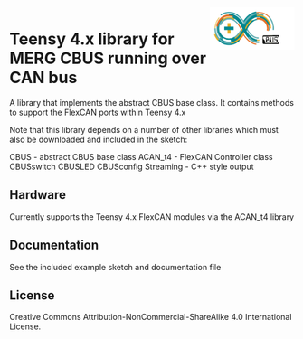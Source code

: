 <img align="right" src="arduino_cbus_logo.png"  width="150" height="75">

# Teensy 4.x library for MERG CBUS running over CAN bus

A library that implements the abstract CBUS base class. It contains methods to support the FlexCAN ports within Teensy 4.x 

Note that this library depends on a number of other libraries which must also be downloaded and included in the sketch:

CBUS 			- abstract CBUS base class
ACAN_t4		    - FlexCAN Controller class
CBUSswitch
CBUSLED
CBUSconfig
Streaming		- C++ style output

## Hardware

Currently supports the Teensy 4.x FlexCAN modules via the ACAN_t4 library

## Documentation

See the included example sketch and documentation file

## License

Creative Commons Attribution-NonCommercial-ShareAlike 4.0 International License.
